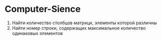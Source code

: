 # Computer-Sience
1. Найти количество столбцов матрици, элементы которой различны
2. Найти номер строки, содержащих максимальное количество одинаковых элементов
